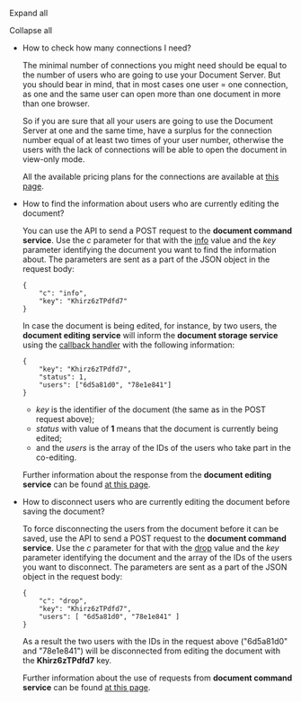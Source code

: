 Expand all

Collapse all

* How to check how many connections I need?

  The minimal number of connections you might need should be equal to the number of users who are going to use your Document Server. But you should bear in mind, that in most cases one user = one connection, as one and the same user can open more than one document in more than one browser.

  So if you are sure that all your users are going to use the Document Server at one and the same time, have a surplus for the connection number equal of at least two times of your user number, otherwise the users with the lack of connections will be able to open the document in view-only mode.

  All the available pricing plans for the connections are available at [this page](https://www.onlyoffice.com/integration-edition-prices.aspx).

- How to find the information about users who are currently editing the document?

  You can use the API to send a POST request to the **document command service**. Use the *c* parameter for that with the [info](/editors/command/info) value and the *key* parameter identifying the document you want to find the information about. The parameters are sent as a part of the JSON object in the request body:

  ```
  {
      "c": "info",
      "key": "Khirz6zTPdfd7"
  }
  ```

  In case the document is being edited, for instance, by two users, the **document editing service** will inform the **document storage service** using the [callback handler](/editors/callback) with the following information:

  ```
  {
      "key": "Khirz6zTPdfd7",
      "status": 1,
      "users": ["6d5a81d0", "78e1e841"]
  }
  ```

  * *key* is the identifier of the document (the same as in the POST request above);
  * *status* with value of **1** means that the document is currently being edited;
  * and the *users* is the array of the IDs of the users who take part in the co-editing.

  Further information about the response from the **document editing service** can be found [at this page](/editors/callback).

* How to disconnect users who are currently editing the document before saving the document?

  To force disconnecting the users from the document before it can be saved, use the API to send a POST request to the **document command service**. Use the *c* parameter for that with the [drop](/editors/command/drop) value and the *key* parameter identifying the document and the array of the IDs of the users you want to disconnect. The parameters are sent as a part of the JSON object in the request body:

  ```
  {
      "c": "drop",
      "key": "Khirz6zTPdfd7",
      "users": [ "6d5a81d0", "78e1e841" ]
  }
  ```

  As a result the two users with the IDs in the request above ("6d5a81d0" and "78e1e841") will be disconnected from editing the document with the **Khirz6zTPdfd7** key.

  Further information about the use of requests from **document command service** can be found [at this page](/editors/command).
